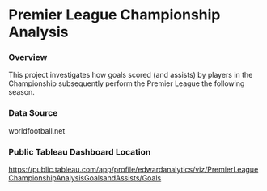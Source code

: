 
# Premier League Championship Analysis

### Overview
This project investigates how goals scored (and assists) by players in the Championship subsequently perform the Premier League the following season.

### Data Source
worldfootball.net

### Public Tableau Dashboard Location
https://public.tableau.com/app/profile/edwardanalytics/viz/PremierLeagueChampionshipAnalysisGoalsandAssists/Goals